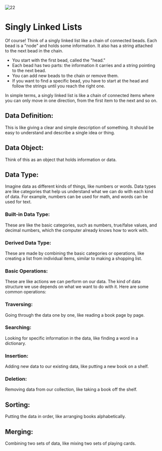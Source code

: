 ![22](https://github.com/manningstinson/holbertonschool-low_level_programming/assets/104523090/2a2f99b9-eb74-4021-93e5-9a8530f9a9ea)
# Singly Linked Lists
Of course! Think of a singly linked list like a chain of connected beads. Each bead is a "node" and holds some information. It also has a string attached to the next bead in the chain.

- You start with the first bead, called the "head."
- Each bead has two parts: the information it carries and a string pointing to the next bead.
- You can add new beads to the chain or remove them.
- If you want to find a specific bead, you have to start at the head and follow the strings until you reach the right one.

In simple terms, a singly linked list is like a chain of connected items where you can only move in one direction, from the first item to the next and so on.

## Data Definition: 
This is like giving a clear and simple description of something. It should be easy to understand and describe a single idea or thing.

## Data Object: 
Think of this as an object that holds information or data.

## Data Type: 
Imagine data as different kinds of things, like numbers or words. Data types are like categories that help us understand what we can do with each kind of data. For example, numbers can be used for math, and words can be used for text.

### Built-in Data Type: 
These are like the basic categories, such as numbers, true/false values, and decimal numbers, which the computer already knows how to work with.

### Derived Data Type: 
These are made by combining the basic categories or operations, like creating a list from individual items, similar to making a shopping list.

### Basic Operations: 
These are like actions we can perform on our data. The kind of data structure we use depends on what we want to do with it. Here are some common operations:

### Traversing: 
Going through the data one by one, like reading a book page by page.

### Searching: 
Looking for specific information in the data, like finding a word in a dictionary.

### Insertion: 
Adding new data to our existing data, like putting a new book on a shelf.

### Deletion: 
Removing data from our collection, like taking a book off the shelf.

## Sorting: 
Putting the data in order, like arranging books alphabetically.

## Merging: 
Combining two sets of data, like mixing two sets of playing cards.
   
